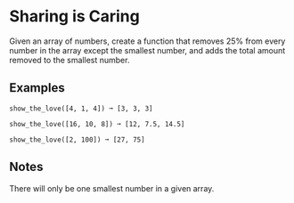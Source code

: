 # Sharing is Caring

Given an array of numbers, create a function that removes 25% from every number in the array except the smallest number, and adds the total amount removed to the smallest number.

## Examples
```
show_the_love([4, 1, 4]) ➞ [3, 3, 3]

show_the_love([16, 10, 8]) ➞ [12, 7.5, 14.5]

show_the_love([2, 100]) ➞ [27, 75]
```

## Notes
There will only be one smallest number in a given array.
